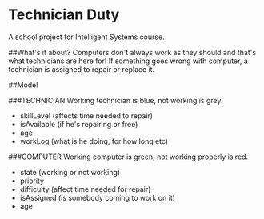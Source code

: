 # Technician Duty
A school project for Intelligent Systems course.

##What's it about?
Computers don't always work as they should and that's what technicians are here for! If something goes wrong with computer, a technician is assigned to repair or replace it.

##Model

###TECHNICIAN
Working technician is blue, not working is grey.

- skillLevel (affects time needed to repair)
- isAvailable (if he's repairing or free)
- age
- workLog (what is he doing, for how long etc)

###COMPUTER
Working computer is green, not working properly is red.

- state (working or not working)
- priority
- difficulty (affect time needed for repair)
- isAssigned (is somebody coming to work on it)
- age